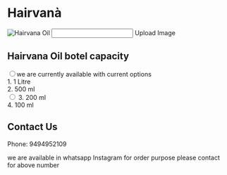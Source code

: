 <h1>Hairvanà </h1>

<div class="product">
    <img id="product-image" src="placeholder.jpg" alt="Hairvana Oil"> <input type="filw" id="image-upload" accept="image/*"> <label for="image-upload">Upload Image</label>
    <h2>Hairvana Oil botel capacity </h2>
    <div class="sizes">
      <label><input type="radio" name="size" value="10000">we are currently available with current options 
     </div>
          <div class="sizes>
       <label><input type="radio" name="size" value="1000"> 1. 1 Litre</label>
          </div>
    <div class="sizes>
        <label><input type="radio" name="size" value="500"> 2. 500 ml</label>
        </div>
    </div>
          <label><input type="radio" name="size" value="200"> 3. 200 ml</label>
      </div>
        <div class="sizes>
        <label><input type="radio" name="size" value="100"> 4. 100 ml</label>
        </div>
      </div>
<div class="contact-info">
  <h2>Contact Us</h2>
  <p>Phone: 9494952109</p>
</div>


   we are available in whatsapp Instagram 
  for order purpose please contact for above number 

